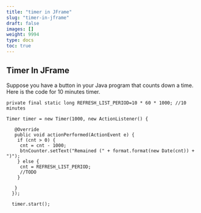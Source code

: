 ```yaml
---
title: "timer in JFrame"
slug: "timer-in-jframe"
draft: false
images: []
weight: 9994
type: docs
toc: true
---
```


## Timer In JFrame
Suppose you have a button in your Java program that counts down a time. Here is the code for 10 minutes timer.

    private final static long REFRESH_LIST_PERIOD=10 * 60 * 1000; //10 minutes
    
    Timer timer = new Timer(1000, new ActionListener() {
    
       @Override
       public void actionPerformed(ActionEvent e) {
        if (cnt > 0) {
         cnt = cnt - 1000;
         btnCounter.setText("Remained (" + format.format(new Date(cnt)) + ")");
        } else {
         cnt = REFRESH_LIST_PERIOD;
         //TODO
        }
    
       }
      });
    
      timer.start();


